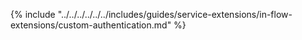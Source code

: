 {% include "../../../../../../includes/guides/service-extensions/in-flow-extensions/custom-authentication.md" %}